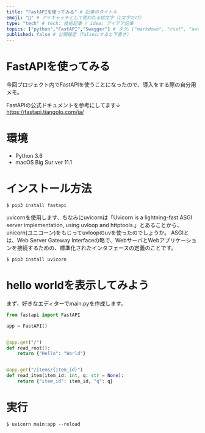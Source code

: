 ```yaml
---
title: "FastAPIを使ってみる" # 記事のタイトル
emoji: "💨" # アイキャッチとして使われる絵文字（1文字だけ）
type: "tech" # tech: 技術記事 / idea: アイデア記事
topics: ["python","FastAPI","Swagger"] # タグ。["markdown", "rust", "aws"]のように指定する
published: false # 公開設定（falseにすると下書き）
---
```


# FastAPIを使ってみる

今回プロジェクト内でFastAPIを使うことになったので、導入をする際の自分用メモ。

FastAPIの公式ドキュメントを参考にしてます↓
https://fastapi.tiangolo.com/ja/

# 環境

+ Python 3.6
+ macOS Big Sur ver 11.1

# インストール方法

```bash:terminal
$ pip3 install fastapi
```

uvicornを使用します、ちなみにuvicornは「Uvicorn is a lightning-fast ASGI server implementation, using uvloop and httptools.」とあることから、unicorn(ユニコーン)をもじってuvloopのuvを使ったのでしょうか。
ASGIとは、Web Server Gateway Interfaceの略で、WebサーバとWebアプリケーションを接続するための、標準化されたインタフェースの定義のことです。

```bash:terminal
$ pip3 install uvicorn
```

# hello worldを表示してみよう

まず、好きなエディターでmain.pyを作成します。

```python:main.py
from fastapi import FastAPI

app = FastAPI()


@app.get("/")
def read_root():
    return {"Hello": "World"}


@app.get("/items/{item_id}")
def read_item(item_id: int, q: str = None):
    return {"item_id": item_id, "q": q}
```

# 実行


```
$ uvicorn main:app --reload
```


